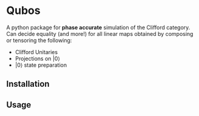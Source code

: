 # Qubos
A python package for **phase accurate** simulation of the Clifford category. Can decide equality (and more!) for all linear maps obtained by composing or tensoring the following:
* Clifford Unitaries
* Projections on $| 0 \rangle$
* $|0 \rangle$ state preparation

## Installation

## Usage
